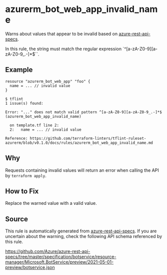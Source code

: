<!--- This file generated by `tools/apispec-rule-gen/main.go`. DO NOT EDIT --->

# azurerm_bot_web_app_invalid_name

Warns about values that appear to be invalid based on [azure-rest-api-specs](https://github.com/Azure/azure-rest-api-specs).

In this rule, the string must match the regular expression `^[a-zA-Z0-9][a-zA-Z0-9_.-]*$``.

## Example

```hcl
resource "azurerm_bot_web_app" "foo" {
  name = ... // invalid value
}
```

```
$ tflint
1 issue(s) found:

Error: "..." does not match valid pattern ^[a-zA-Z0-9][a-zA-Z0-9_.-]*$ (azurerm_bot_web_app_invalid_name)

  on template.tf line 2:
  2:   name = ... // invalid value

Reference: https://github.com/terraform-linters/tflint-ruleset-azurerm/blob/v0.1.0/docs/rules/azurerm_bot_web_app_invalid_name.md

```

## Why

Requests containing invalid values will return an error when calling the API by `terraform apply`.

## How to Fix

Replace the warned value with a valid value.

## Source

This rule is automatically generated from [azure-rest-api-specs](https://github.com/Azure/azure-rest-api-specs). If you are uncertain about the warning, check the following API schema referenced by this rule.

https://github.com/Azure/azure-rest-api-specs/tree/master/specification/botservice/resource-manager/Microsoft.BotService/preview/2021-05-01-preview/botservice.json
